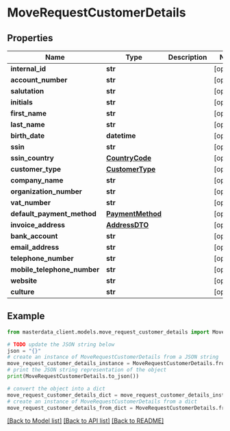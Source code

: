 # MoveRequestCustomerDetails


## Properties

Name | Type | Description | Notes
------------ | ------------- | ------------- | -------------
**internal_id** | **str** |  | [optional] 
**account_number** | **str** |  | [optional] 
**salutation** | **str** |  | [optional] 
**initials** | **str** |  | [optional] 
**first_name** | **str** |  | [optional] 
**last_name** | **str** |  | [optional] 
**birth_date** | **datetime** |  | [optional] 
**ssin** | **str** |  | [optional] 
**ssin_country** | [**CountryCode**](CountryCode.md) |  | [optional] 
**customer_type** | [**CustomerType**](CustomerType.md) |  | [optional] 
**company_name** | **str** |  | [optional] 
**organization_number** | **str** |  | [optional] 
**vat_number** | **str** |  | [optional] 
**default_payment_method** | [**PaymentMethod**](PaymentMethod.md) |  | [optional] 
**invoice_address** | [**AddressDTO**](AddressDTO.md) |  | [optional] 
**bank_account** | **str** |  | [optional] 
**email_address** | **str** |  | [optional] 
**telephone_number** | **str** |  | [optional] 
**mobile_telephone_number** | **str** |  | [optional] 
**website** | **str** |  | [optional] 
**culture** | **str** |  | [optional] 

## Example

```python
from masterdata_client.models.move_request_customer_details import MoveRequestCustomerDetails

# TODO update the JSON string below
json = "{}"
# create an instance of MoveRequestCustomerDetails from a JSON string
move_request_customer_details_instance = MoveRequestCustomerDetails.from_json(json)
# print the JSON string representation of the object
print(MoveRequestCustomerDetails.to_json())

# convert the object into a dict
move_request_customer_details_dict = move_request_customer_details_instance.to_dict()
# create an instance of MoveRequestCustomerDetails from a dict
move_request_customer_details_from_dict = MoveRequestCustomerDetails.from_dict(move_request_customer_details_dict)
```
[[Back to Model list]](../README.md#documentation-for-models) [[Back to API list]](../README.md#documentation-for-api-endpoints) [[Back to README]](../README.md)


